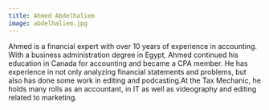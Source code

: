 ```yaml
---
title: Ahmed Abdelhaliem
image: abdelhaliem.jpg
---
```

Ahmed is a financial expert with over 10 years of experience in accounting. With a business administration degree in Egypt, Ahmed continued his education in Canada for accounting and became a CPA member. He has experience in not only analyzing financial statements and problems, but also has done some work in editing and podcasting.At the Tax Mechanic, he holds many rolls as an accountant, in IT as well as videography and editing related to marketing.